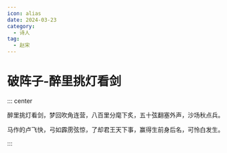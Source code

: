```yaml
---
icon: alias
date: 2024-03-23
category:
  - 诗人
tag:
  - 赵宋
---
```


# 破阵子-醉里挑灯看剑

<!-- more -->



::: center 

醉里挑灯看剑，梦回吹角连营，八百里分麾下炙，五十弦翻塞外声，沙场秋点兵。

马作的卢飞快，弓如霹雳弦惊，了却君王天下事，赢得生前身后名，可怜白发生。

:::